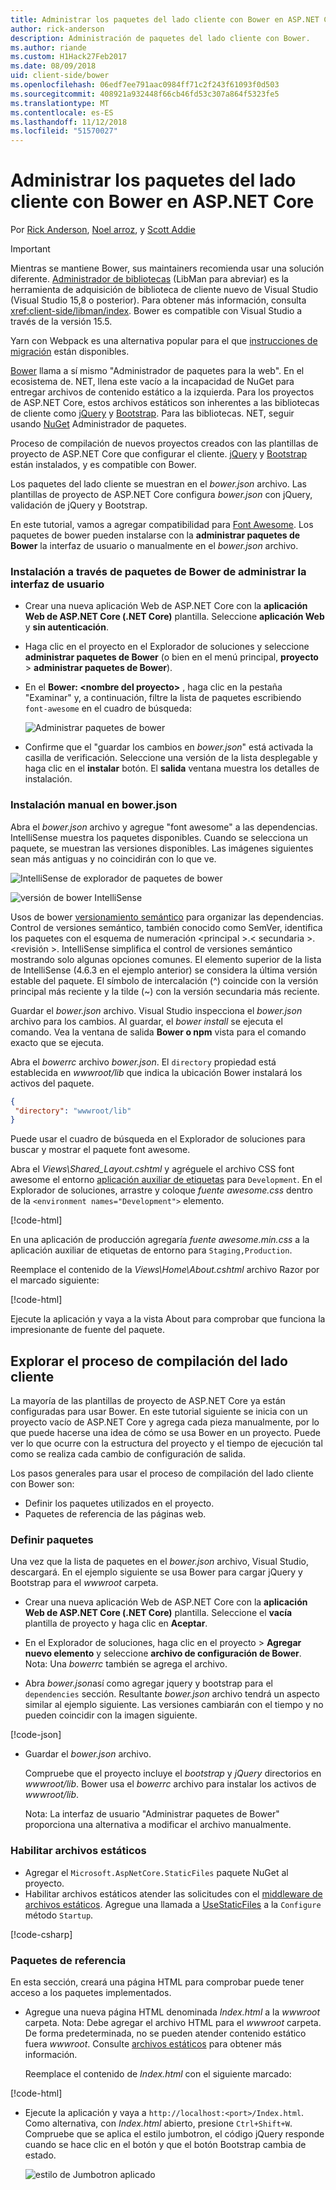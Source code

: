 ```yaml
---
title: Administrar los paquetes del lado cliente con Bower en ASP.NET Core
author: rick-anderson
description: Administración de paquetes del lado cliente con Bower.
ms.author: riande
ms.custom: H1Hack27Feb2017
ms.date: 08/09/2018
uid: client-side/bower
ms.openlocfilehash: 06edf7ee791aac0984ff71c2f243f61093f0d503
ms.sourcegitcommit: 408921a932448f66cb46fd53c307a864f5323fe5
ms.translationtype: MT
ms.contentlocale: es-ES
ms.lasthandoff: 11/12/2018
ms.locfileid: "51570027"
---
```

# <a name="manage-client-side-packages-with-bower-in-aspnet-core"></a>Administrar los paquetes del lado cliente con Bower en ASP.NET Core

Por [Rick Anderson](https://twitter.com/RickAndMSFT), [Noel arroz](https://blog.falafel.com/falafel-software-recognized-sitefinity-website-year/), y [Scott Addie](https://scottaddie.com)

> [!IMPORTANT]
> Mientras se mantiene Bower, sus maintainers recomienda usar una solución diferente. [Administrador de bibliotecas](https://blogs.msdn.microsoft.com/webdev/2018/04/18/what-happened-to-bower/) (LibMan para abreviar) es la herramienta de adquisición de biblioteca de cliente nuevo de Visual Studio (Visual Studio 15,8 o posterior). Para obtener más información, consulta <xref:client-side/libman/index>. Bower es compatible con Visual Studio a través de la versión 15.5.
>
> Yarn con Webpack es una alternativa popular para el que [instrucciones de migración](https://bower.io/blog/2017/how-to-migrate-away-from-bower/) están disponibles.

[Bower](https://bower.io/) llama a sí mismo "Administrador de paquetes para la web". En el ecosistema de. NET, llena este vacío a la incapacidad de NuGet para entregar archivos de contenido estático a la izquierda. Para los proyectos de ASP.NET Core, estos archivos estáticos son inherentes a las bibliotecas de cliente como [jQuery](http://jquery.com/) y [Bootstrap](http://getbootstrap.com/). Para las bibliotecas. NET, seguir usando [NuGet](https://www.nuget.org/) Administrador de paquetes.

Proceso de compilación de nuevos proyectos creados con las plantillas de proyecto de ASP.NET Core que configurar el cliente. [jQuery](http://jquery.com/) y [Bootstrap](http://getbootstrap.com/) están instalados, y es compatible con Bower.

Los paquetes del lado cliente se muestran en el *bower.json* archivo. Las plantillas de proyecto de ASP.NET Core configura *bower.json* con jQuery, validación de jQuery y Bootstrap.

En este tutorial, vamos a agregar compatibilidad para [Font Awesome](http://fontawesome.io). Los paquetes de bower pueden instalarse con la **administrar paquetes de Bower** la interfaz de usuario o manualmente en el *bower.json* archivo.

### <a name="installation-via-manage-bower-packages-ui"></a>Instalación a través de paquetes de Bower de administrar la interfaz de usuario

* Crear una nueva aplicación Web de ASP.NET Core con la **aplicación Web de ASP.NET Core (.NET Core)** plantilla. Seleccione **aplicación Web** y **sin autenticación**.

* Haga clic en el proyecto en el Explorador de soluciones y seleccione **administrar paquetes de Bower** (o bien en el menú principal, **proyecto** > **administrar paquetes de Bower**).

* En el **Bower: \<nombre del proyecto\>**  , haga clic en la pestaña "Examinar" y, a continuación, filtre la lista de paquetes escribiendo `font-awesome` en el cuadro de búsqueda:

  ![Administrar paquetes de bower](bower/_static/manage-bower-packages.png)

* Confirme que el "guardar los cambios en *bower.json*" está activada la casilla de verificación. Seleccione una versión de la lista desplegable y haga clic en el **instalar** botón. El **salida** ventana muestra los detalles de instalación.

### <a name="manual-installation-in-bowerjson"></a>Instalación manual en bower.json

Abra el *bower.json* archivo y agregue "font awesome" a las dependencias. IntelliSense muestra los paquetes disponibles. Cuando se selecciona un paquete, se muestran las versiones disponibles. Las imágenes siguientes sean más antiguas y no coincidirán con lo que ve.

![IntelliSense de explorador de paquetes de bower](bower/_static/add-package.png)

![versión de bower IntelliSense](bower/_static/version-intelliSense.png)

Usos de bower [versionamiento semántico](http://semver.org/) para organizar las dependencias. Control de versiones semántico, también conocido como SemVer, identifica los paquetes con el esquema de numeración \<principal >.\< secundaria >. \<revisión >. IntelliSense simplifica el control de versiones semántico mostrando solo algunas opciones comunes. El elemento superior de la lista de IntelliSense (4.6.3 en el ejemplo anterior) se considera la última versión estable del paquete. El símbolo de intercalación (^) coincide con la versión principal más reciente y la tilde (~) con la versión secundaria más reciente.

Guardar el *bower.json* archivo. Visual Studio inspecciona el *bower.json* archivo para los cambios. Al guardar, el *bower install* se ejecuta el comando. Vea la ventana de salida **Bower o npm** vista para el comando exacto que se ejecuta.

Abra el *bowerrc* archivo *bower.json*. El `directory` propiedad está establecida en *wwwroot/lib* que indica la ubicación Bower instalará los activos del paquete.

```json
{
 "directory": "wwwroot/lib"
}
```

Puede usar el cuadro de búsqueda en el Explorador de soluciones para buscar y mostrar el paquete font awesome.

Abra el *Views\Shared\_Layout.cshtml* y agréguele el archivo CSS font awesome el entorno [aplicación auxiliar de etiquetas](xref:mvc/views/tag-helpers/intro) para `Development`. En el Explorador de soluciones, arrastre y coloque *fuente awesome.css* dentro de la `<environment names="Development">` elemento.

[!code-html[](bower/sample/_Layout.cshtml?highlight=4&range=9-13)]

En una aplicación de producción agregaría *fuente awesome.min.css* a la aplicación auxiliar de etiquetas de entorno para `Staging,Production`.

Reemplace el contenido de la *Views\Home\About.cshtml* archivo Razor por el marcado siguiente:

[!code-html[](bower/sample/About.cshtml)]

Ejecute la aplicación y vaya a la vista About para comprobar que funciona la impresionante de fuente del paquete.

## <a name="exploring-the-client-side-build-process"></a>Explorar el proceso de compilación del lado cliente

La mayoría de las plantillas de proyecto de ASP.NET Core ya están configuradas para usar Bower. En este tutorial siguiente se inicia con un proyecto vacío de ASP.NET Core y agrega cada pieza manualmente, por lo que puede hacerse una idea de cómo se usa Bower en un proyecto. Puede ver lo que ocurre con la estructura del proyecto y el tiempo de ejecución tal como se realiza cada cambio de configuración de salida.

Los pasos generales para usar el proceso de compilación del lado cliente con Bower son:

* Definir los paquetes utilizados en el proyecto. <!-- once defined, you don't need to download them, VS does -->
* Paquetes de referencia de las páginas web.

### <a name="define-packages"></a>Definir paquetes

Una vez que la lista de paquetes en el *bower.json* archivo, Visual Studio, descargará. En el ejemplo siguiente se usa Bower para cargar jQuery y Bootstrap para el *wwwroot* carpeta.

* Crear una nueva aplicación Web de ASP.NET Core con la **aplicación Web de ASP.NET Core (.NET Core)** plantilla. Seleccione el **vacía** plantilla de proyecto y haga clic en **Aceptar**.

* En el Explorador de soluciones, haga clic en el proyecto > **Agregar nuevo elemento** y seleccione **archivo de configuración de Bower**. Nota: Una *bowerrc* también se agrega el archivo.

* Abra *bower.json*así como agregar jquery y bootstrap para el `dependencies` sección. Resultante *bower.json* archivo tendrá un aspecto similar al ejemplo siguiente. Las versiones cambiarán con el tiempo y no pueden coincidir con la imagen siguiente.

[!code-json[](bower/sample/bower.json?highlight=5,6)]

* Guardar el *bower.json* archivo.

  Compruebe que el proyecto incluye el *bootstrap* y *jQuery* directorios en *wwwroot/lib*. Bower usa el *bowerrc* archivo para instalar los activos de *wwwroot/lib*.

  Nota: La interfaz de usuario "Administrar paquetes de Bower" proporciona una alternativa a modificar el archivo manualmente.

### <a name="enable-static-files"></a>Habilitar archivos estáticos

* Agregar el `Microsoft.AspNetCore.StaticFiles` paquete NuGet al proyecto.
* Habilitar archivos estáticos atender las solicitudes con el [middleware de archivos estáticos](/dotnet/api/microsoft.aspnetcore.builder.staticfileextensions). Agregue una llamada a [UseStaticFiles](/dotnet/api/microsoft.aspnetcore.builder.staticfileextensions) a la `Configure` método `Startup`.

[!code-csharp[](bower/sample/Startup.cs?highlight=9)]

### <a name="reference-packages"></a>Paquetes de referencia

En esta sección, creará una página HTML para comprobar puede tener acceso a los paquetes implementados.

* Agregue una nueva página HTML denominada *Index.html* a la *wwwroot* carpeta. Nota: Debe agregar el archivo HTML para el *wwwroot* carpeta. De forma predeterminada, no se pueden atender contenido estático fuera *wwwroot*. Consulte [archivos estáticos](xref:fundamentals/static-files) para obtener más información.

  Reemplace el contenido de *Index.html* con el siguiente marcado:

[!code-html[](bower/sample/Index.html)]

* Ejecute la aplicación y vaya a `http://localhost:<port>/Index.html`. Como alternativa, con *Index.html* abierto, presione `Ctrl+Shift+W`. Compruebe que se aplica el estilo jumbotron, el código jQuery responde cuando se hace clic en el botón y que el botón Bootstrap cambia de estado.

  ![estilo de Jumbotron aplicado](bower/_static/jumbotron.png)
